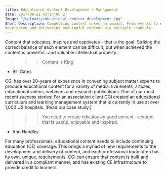 ```yaml
---
title: Educational Content Development / Management
date: 2017-08-21 03:14:00 Z
Image: "/uploads/educational-content-development.jpg"
Short Description: Compelling content makes an impact. From events to online education, CGi has proven expertise in
developing and delivering meaningful content via multiple channels.
---
```


Content that educates, inspires and captivates - that is the goal. Striking the correct balance of each
element can be difficult, but when achieved the content is powerful...and valuable intellectual property.

>>> Content is King.
- Bill Gates

CGi has over 20-years of experience in convening subject matter experts to produce educational content
for a variety of media: live events, articles, educational videos, webinars and research publications.
One of our most recent success stories: For an association client CGi created an educational curriculum
and learning management system that is currently in use at over 1,000 US hospitals. [Read our case
study.]

>>> You need to create ridiculously good content – content that is useful, enjoyable and inspired.
- Ann Handley

For many professionals, educational content needs to include continuing education (CE) coverage. This
brings a myriad of new requirements to the development and delivery of content, and each professional
body often has its own, unique, requirements. CGi can ensure that content is built and delivered in a
compliant manner, and has existing CE infrastructure to provide credit to learners.
